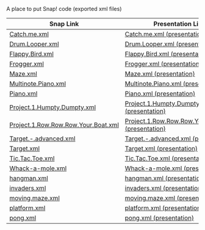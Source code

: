 A place to put Snap! code (exported xml files)


| Snap Link| Presentation Link |
| -------- | ----------------- |
| [Catch.me.xml](http://snap.berkeley.edu/snapsource/snap.html#run:https://raw.githubusercontent.com/wcyuan/snap-projects/master/Catch.me.xml) | [Catch.me.xml (presentation)](http://wcyuan.github.io/snap/snap.html#run:https://raw.githubusercontent.com/wcyuan/snap-projects/master/Catch.me.xml) |
| [Drum.Looper.xml](http://snap.berkeley.edu/snapsource/snap.html#run:https://raw.githubusercontent.com/wcyuan/snap-projects/master/Drum.Looper.xml) | [Drum.Looper.xml (presentation)](http://wcyuan.github.io/snap/snap.html#run:https://raw.githubusercontent.com/wcyuan/snap-projects/master/Drum.Looper.xml) |
| [Flappy.Bird.xml](http://snap.berkeley.edu/snapsource/snap.html#run:https://raw.githubusercontent.com/wcyuan/snap-projects/master/Flappy.Bird.xml) | [Flappy.Bird.xml (presentation)](http://wcyuan.github.io/snap/snap.html#run:https://raw.githubusercontent.com/wcyuan/snap-projects/master/Flappy.Bird.xml) |
| [Frogger.xml](http://snap.berkeley.edu/snapsource/snap.html#run:https://raw.githubusercontent.com/wcyuan/snap-projects/master/Frogger.xml) | [Frogger.xml (presentation)](http://wcyuan.github.io/snap/snap.html#run:https://raw.githubusercontent.com/wcyuan/snap-projects/master/Frogger.xml) |
| [Maze.xml](http://snap.berkeley.edu/snapsource/snap.html#run:https://raw.githubusercontent.com/wcyuan/snap-projects/master/Maze.xml) | [Maze.xml (presentation)](http://wcyuan.github.io/snap/snap.html#run:https://raw.githubusercontent.com/wcyuan/snap-projects/master/Maze.xml) |
| [Multinote.Piano.xml](http://snap.berkeley.edu/snapsource/snap.html#run:https://raw.githubusercontent.com/wcyuan/snap-projects/master/Multinote.Piano.xml) | [Multinote.Piano.xml (presentation)](http://wcyuan.github.io/snap/snap.html#run:https://raw.githubusercontent.com/wcyuan/snap-projects/master/Multinote.Piano.xml) |
| [Piano.xml](http://snap.berkeley.edu/snapsource/snap.html#run:https://raw.githubusercontent.com/wcyuan/snap-projects/master/Piano.xml) | [Piano.xml (presentation)](http://wcyuan.github.io/snap/snap.html#run:https://raw.githubusercontent.com/wcyuan/snap-projects/master/Piano.xml) |
| [Project.1.Humpty.Dumpty.xml](http://snap.berkeley.edu/snapsource/snap.html#run:https://raw.githubusercontent.com/wcyuan/snap-projects/master/Project.1.Humpty.Dumpty.xml) | [Project.1.Humpty.Dumpty.xml (presentation)](http://wcyuan.github.io/snap/snap.html#run:https://raw.githubusercontent.com/wcyuan/snap-projects/master/Project.1.Humpty.Dumpty.xml) |
| [Project.1.Row.Row.Row.Your.Boat.xml](http://snap.berkeley.edu/snapsource/snap.html#run:https://raw.githubusercontent.com/wcyuan/snap-projects/master/Project.1.Row.Row.Row.Your.Boat.xml) | [Project.1.Row.Row.Row.Your.Boat.xml (presentation)](http://wcyuan.github.io/snap/snap.html#run:https://raw.githubusercontent.com/wcyuan/snap-projects/master/Project.1.Row.Row.Row.Your.Boat.xml) |
| [Target.-.advanced.xml](http://snap.berkeley.edu/snapsource/snap.html#run:https://raw.githubusercontent.com/wcyuan/snap-projects/master/Target.-.advanced.xml) | [Target.-.advanced.xml (presentation)](http://wcyuan.github.io/snap/snap.html#run:https://raw.githubusercontent.com/wcyuan/snap-projects/master/Target.-.advanced.xml) |
| [Target.xml](http://snap.berkeley.edu/snapsource/snap.html#run:https://raw.githubusercontent.com/wcyuan/snap-projects/master/Target.xml) | [Target.xml (presentation)](http://wcyuan.github.io/snap/snap.html#run:https://raw.githubusercontent.com/wcyuan/snap-projects/master/Target.xml) |
| [Tic.Tac.Toe.xml](http://snap.berkeley.edu/snapsource/snap.html#run:https://raw.githubusercontent.com/wcyuan/snap-projects/master/Tic.Tac.Toe.xml) | [Tic.Tac.Toe.xml (presentation)](http://wcyuan.github.io/snap/snap.html#run:https://raw.githubusercontent.com/wcyuan/snap-projects/master/Tic.Tac.Toe.xml) |
| [Whack-a-mole.xml](http://snap.berkeley.edu/snapsource/snap.html#run:https://raw.githubusercontent.com/wcyuan/snap-projects/master/Whack-a-mole.xml) | [Whack-a-mole.xml (presentation)](http://wcyuan.github.io/snap/snap.html#run:https://raw.githubusercontent.com/wcyuan/snap-projects/master/Whack-a-mole.xml) |
| [hangman.xml](http://snap.berkeley.edu/snapsource/snap.html#run:https://raw.githubusercontent.com/wcyuan/snap-projects/master/hangman.xml) | [hangman.xml (presentation)](http://wcyuan.github.io/snap/snap.html#run:https://raw.githubusercontent.com/wcyuan/snap-projects/master/hangman.xml) |
| [invaders.xml](http://snap.berkeley.edu/snapsource/snap.html#run:https://raw.githubusercontent.com/wcyuan/snap-projects/master/invaders.xml) | [invaders.xml (presentation)](http://wcyuan.github.io/snap/snap.html#run:https://raw.githubusercontent.com/wcyuan/snap-projects/master/invaders.xml) |
| [moving.maze.xml](http://snap.berkeley.edu/snapsource/snap.html#run:https://raw.githubusercontent.com/wcyuan/snap-projects/master/moving.maze.xml) | [moving.maze.xml (presentation)](http://wcyuan.github.io/snap/snap.html#run:https://raw.githubusercontent.com/wcyuan/snap-projects/master/moving.maze.xml) |
| [platform.xml](http://snap.berkeley.edu/snapsource/snap.html#run:https://raw.githubusercontent.com/wcyuan/snap-projects/master/platform.xml) | [platform.xml (presentation)](http://wcyuan.github.io/snap/snap.html#run:https://raw.githubusercontent.com/wcyuan/snap-projects/master/platform.xml) |
| [pong.xml](http://snap.berkeley.edu/snapsource/snap.html#run:https://raw.githubusercontent.com/wcyuan/snap-projects/master/pong.xml) | [pong.xml (presentation)](http://wcyuan.github.io/snap/snap.html#run:https://raw.githubusercontent.com/wcyuan/snap-projects/master/pong.xml) |



